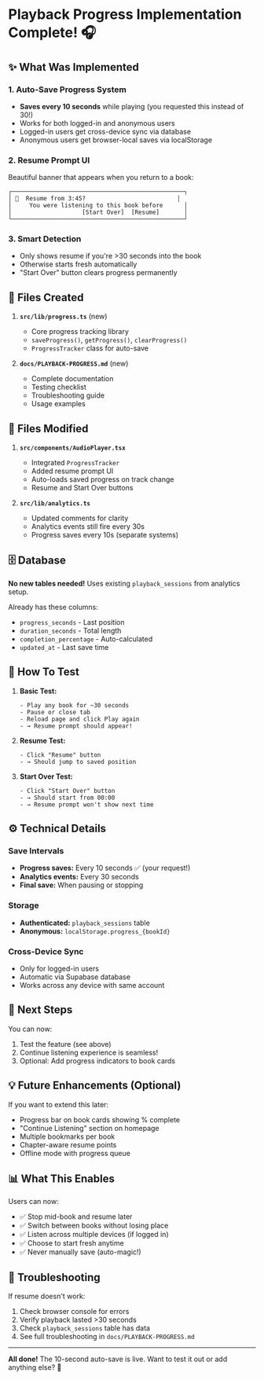 # Playback Progress Implementation Complete! 🎧

## ✨ What Was Implemented

### 1. Auto-Save Progress System

- **Saves every 10 seconds** while playing (you requested this instead of 30!)
- Works for both logged-in and anonymous users
- Logged-in users get cross-device sync via database
- Anonymous users get browser-local saves via localStorage

### 2. Resume Prompt UI

Beautiful banner that appears when you return to a book:

```
┌─────────────────────────────────────────────────┐
│ 🎵  Resume from 3:45?                          │
│     You were listening to this book before      │
│                    [Start Over]  [Resume]       │
└─────────────────────────────────────────────────┘
```

### 3. Smart Detection

- Only shows resume if you're >30 seconds into the book
- Otherwise starts fresh automatically
- "Start Over" button clears progress permanently

## 📁 Files Created

1. **`src/lib/progress.ts`** (new)
   - Core progress tracking library
   - `saveProgress()`, `getProgress()`, `clearProgress()`
   - `ProgressTracker` class for auto-save

2. **`docs/PLAYBACK-PROGRESS.md`** (new)
   - Complete documentation
   - Testing checklist
   - Troubleshooting guide
   - Usage examples

## 📝 Files Modified

1. **`src/components/AudioPlayer.tsx`**
   - Integrated `ProgressTracker`
   - Added resume prompt UI
   - Auto-loads saved progress on track change
   - Resume and Start Over buttons

2. **`src/lib/analytics.ts`**
   - Updated comments for clarity
   - Analytics events still fire every 30s
   - Progress saves every 10s (separate systems)

## 🗄️ Database

**No new tables needed!** Uses existing `playback_sessions` from analytics setup.

Already has these columns:

- `progress_seconds` - Last position
- `duration_seconds` - Total length
- `completion_percentage` - Auto-calculated
- `updated_at` - Last save time

## 🚀 How To Test

1. **Basic Test:**

   ```
   - Play any book for ~30 seconds
   - Pause or close tab
   - Reload page and click Play again
   - → Resume prompt should appear!
   ```

2. **Resume Test:**

   ```
   - Click "Resume" button
   - → Should jump to saved position
   ```

3. **Start Over Test:**
   ```
   - Click "Start Over" button
   - → Should start from 00:00
   - → Resume prompt won't show next time
   ```

## ⚙️ Technical Details

### Save Intervals

- **Progress saves:** Every 10 seconds ✅ (your request!)
- **Analytics events:** Every 30 seconds
- **Final save:** When pausing or stopping

### Storage

- **Authenticated:** `playback_sessions` table
- **Anonymous:** `localStorage.progress_{bookId}`

### Cross-Device Sync

- Only for logged-in users
- Automatic via Supabase database
- Works across any device with same account

## 🎯 Next Steps

You can now:

1. Test the feature (see above)
2. Continue listening experience is seamless!
3. Optional: Add progress indicators to book cards

## 💡 Future Enhancements (Optional)

If you want to extend this later:

- Progress bar on book cards showing % complete
- "Continue Listening" section on homepage
- Multiple bookmarks per book
- Chapter-aware resume points
- Offline mode with progress queue

## 📊 What This Enables

Users can now:

- ✅ Stop mid-book and resume later
- ✅ Switch between books without losing place
- ✅ Listen across multiple devices (if logged in)
- ✅ Choose to start fresh anytime
- ✅ Never manually save (auto-magic!)

## 🐛 Troubleshooting

If resume doesn't work:

1. Check browser console for errors
2. Verify playback lasted >30 seconds
3. Check `playback_sessions` table has data
4. See full troubleshooting in `docs/PLAYBACK-PROGRESS.md`

---

**All done!** The 10-second auto-save is live. Want to test it out or add anything else? 🎉
